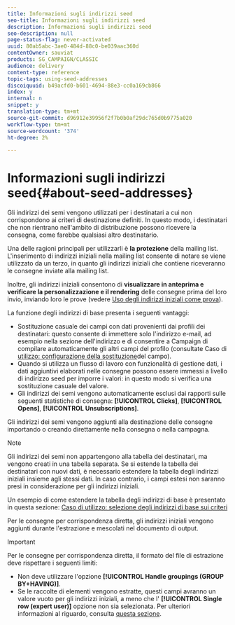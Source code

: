 ```yaml
---
title: Informazioni sugli indirizzi seed
seo-title: Informazioni sugli indirizzi seed
description: Informazioni sugli indirizzi seed
seo-description: null
page-status-flag: never-activated
uuid: 80ab5abc-3ae0-484d-88c0-be039aac360d
contentOwner: sauviat
products: SG_CAMPAIGN/CLASSIC
audience: delivery
content-type: reference
topic-tags: using-seed-addresses
discoiquuid: b49acfd0-b601-4694-88e3-cc0a169cb866
index: y
internal: n
snippet: y
translation-type: tm+mt
source-git-commit: d96912e39956f2f7b0b0af29dc765d0b9775a020
workflow-type: tm+mt
source-wordcount: '374'
ht-degree: 2%

---
```



# Informazioni sugli indirizzi seed{#about-seed-addresses}

Gli indirizzi dei semi vengono utilizzati per i destinatari a cui non corrispondono ai criteri di destinazione definiti. In questo modo, i destinatari che non rientrano nell&#39;ambito di distribuzione possono ricevere la consegna, come farebbe qualsiasi altro destinatario.

Una delle ragioni principali per utilizzarli è **la protezione** della mailing list. L&#39;inserimento di indirizzi iniziali nella mailing list consente di notare se viene utilizzato da un terzo, in quanto gli indirizzi iniziali che contiene riceveranno le consegne inviate alla mailing list.

Inoltre, gli indirizzi iniziali consentono di **visualizzare in anteprima e verificare la personalizzazione e il rendering** delle consegne prima del loro invio, inviando loro le prove (vedere [Uso degli indirizzi iniziali come prova](../../delivery/using/steps-defining-the-target-population.md#using-seed-addresses-as-proof)).

La funzione degli indirizzi di base presenta i seguenti vantaggi:

* Sostituzione casuale dei campi con dati provenienti dai profili dei destinatari: questo consente di immettere solo l&#39;indirizzo e-mail, ad esempio nella sezione dell&#39;indirizzo e di consentire a Campaign di compilare automaticamente gli altri campi del profilo (consultate Caso di [utilizzo: configurazione della sostituzione](../../delivery/using/use-case--configuring-the-field-substitution.md)del campo).
* Quando si utilizza un flusso di lavoro con funzionalità di gestione dati, i dati aggiuntivi elaborati nelle consegne possono essere immessi a livello di indirizzo seed per imporre i valori: in questo modo si verifica una sostituzione casuale del valore.
* Gli indirizzi dei semi vengono automaticamente esclusi dai rapporti sulle seguenti statistiche di consegna: **[!UICONTROL Clicks]**, **[!UICONTROL Opens]**, **[!UICONTROL Unsubscriptions]**.

Gli indirizzi dei semi vengono aggiunti alla destinazione delle consegne importando o creando direttamente nella consegna o nella campagna.

>[!NOTE]
>
>Gli indirizzi dei semi non appartengono alla tabella dei destinatari, ma vengono creati in una tabella separata. Se si estende la tabella dei destinatari con nuovi dati, è necessario estendere la tabella degli indirizzi iniziali insieme agli stessi dati. In caso contrario, i campi estesi non saranno presi in considerazione per gli indirizzi iniziali.
>
>Un esempio di come estendere la tabella degli indirizzi di base è presentato in questa sezione: [Caso di utilizzo: selezione degli indirizzi di base sui criteri](../../delivery/using/use-case--selecting-seed-addresses-on-criteria.md)

Per le consegne per corrispondenza diretta, gli indirizzi iniziali vengono aggiunti durante l&#39;estrazione e mescolati nel documento di output.

>[!IMPORTANT]
>
>Per le consegne per corrispondenza diretta, il formato del file di estrazione deve rispettare i seguenti limiti:
>
>* Non deve utilizzare l&#39;opzione **[!UICONTROL Handle groupings (GROUP BY+HAVING)]**.
>* Se le raccolte di elementi vengono estratte, questi campi avranno un valore vuoto per gli indirizzi iniziali, a meno che l&#39; **[!UICONTROL Single row (expert user)]** opzione non sia selezionata. Per ulteriori informazioni al riguardo, consulta [questa sezione](../../platform/using/exporting-data.md#step-7---data-formatting).
>


